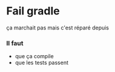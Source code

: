# Fail gradle
ça marchait pas mais c'est réparé depuis

### Il faut
- que ça compile
- que les tests passent

